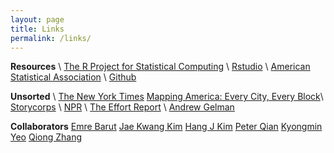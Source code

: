```yaml
---
layout: page
title: Links
permalink: /links/
---
```


__Resources__ \\
[The R Project for Statistical Computing](https://www.r-project.org) \\
[Rstudio](https://www.rstudio.com) \\
[American Statistical Association](http://www.amstat.org) \\
[Github](https://github.com/ydhwang) 

__Unsorted__ \\
[The New York Times](https://www.nytimes.com) [Mapping America: Every City, Every Block](http://www.nytimes.com/projects/census/2010/explorer.html?ref=nyregion)\\
[Storycorps](https://storycorps.org/) \\
[NPR](http://www.npr.org) \\
[The Effort Report](http://effortreport.libsyn.com) \\
[Andrew Gelman](http://andrewgelman.com)

__Collaborators__
[Emre Barut](http://home.gwu.edu/~barut/)
[Jae Kwang Kim](http://jkim.public.iastate.edu)
[Hang J Kim](http://www.artsci.uc.edu/departments/math/fac_staff.html?eid=kim3h4&thecomp=uceprof)
[Peter Qian](https://uq.wisc.edu)
[Kyongmin Yeo](http://www.dam.brown.edu/people/kyeo/)
[Qiong Zhang](https://sites.google.com/site/zhangqiongwisc/)
